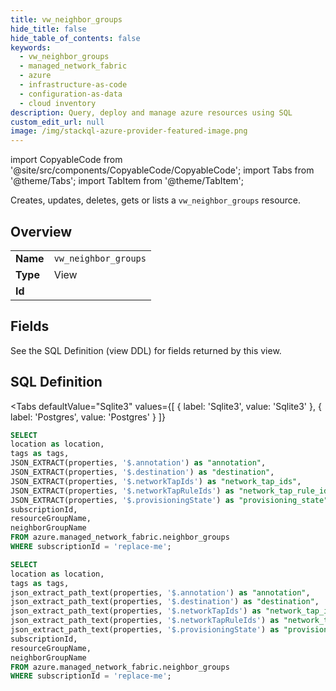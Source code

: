 ```yaml
--- 
title: vw_neighbor_groups
hide_title: false
hide_table_of_contents: false
keywords:
  - vw_neighbor_groups
  - managed_network_fabric
  - azure
  - infrastructure-as-code
  - configuration-as-data
  - cloud inventory
description: Query, deploy and manage azure resources using SQL
custom_edit_url: null
image: /img/stackql-azure-provider-featured-image.png
---
```


import CopyableCode from '@site/src/components/CopyableCode/CopyableCode';
import Tabs from '@theme/Tabs';
import TabItem from '@theme/TabItem';

Creates, updates, deletes, gets or lists a <code>vw_neighbor_groups</code> resource.

## Overview
<table><tbody>
<tr><td><b>Name</b></td><td><code>vw_neighbor_groups</code></td></tr>
<tr><td><b>Type</b></td><td>View</td></tr>
<tr><td><b>Id</b></td><td><CopyableCode code="azure.managed_network_fabric.vw_neighbor_groups" /></td></tr>
</tbody></table>

## Fields

See the SQL Definition (view DDL) for fields returned by this view.

## SQL Definition

<Tabs
defaultValue="Sqlite3"
values={[
{ label: 'Sqlite3', value: 'Sqlite3' },
{ label: 'Postgres', value: 'Postgres' }
]}
>
<TabItem value="Sqlite3">

```sql
SELECT
location as location,
tags as tags,
JSON_EXTRACT(properties, '$.annotation') as "annotation",
JSON_EXTRACT(properties, '$.destination') as "destination",
JSON_EXTRACT(properties, '$.networkTapIds') as "network_tap_ids",
JSON_EXTRACT(properties, '$.networkTapRuleIds') as "network_tap_rule_ids",
JSON_EXTRACT(properties, '$.provisioningState') as "provisioning_state",
subscriptionId,
resourceGroupName,
neighborGroupName
FROM azure.managed_network_fabric.neighbor_groups
WHERE subscriptionId = 'replace-me';
```

</TabItem>
<TabItem value="Postgres">

```sql
SELECT
location as location,
tags as tags,
json_extract_path_text(properties, '$.annotation') as "annotation",
json_extract_path_text(properties, '$.destination') as "destination",
json_extract_path_text(properties, '$.networkTapIds') as "network_tap_ids",
json_extract_path_text(properties, '$.networkTapRuleIds') as "network_tap_rule_ids",
json_extract_path_text(properties, '$.provisioningState') as "provisioning_state",
subscriptionId,
resourceGroupName,
neighborGroupName
FROM azure.managed_network_fabric.neighbor_groups
WHERE subscriptionId = 'replace-me';
```

</TabItem>
</Tabs>

